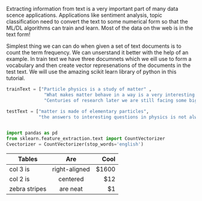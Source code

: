 
Extracting information from text is a very important part of many data scence applications. Applications like sentiment analysis, topic classification need to convert the text to some numerical form so that the ML/DL algorithms can train and learn. Most of the data on thw web is in the text form! 

Simplest thing we can can do when given a set of text documents is to count the term frequency. We can unserstand it better with the help of an example. In train text we have three documnets which we eill use to form a vocabulary and then create vector represenations of the documents in the test text. We will use the amazing scikit learn library of python in this tutorial. 


```python
trainText = ["Particle physics is a study of matter" , 
              "What makes matter behave in a way is a very interesting question",
              "Centuries of research later we are still facing some big questions"]

testText = ["matter is made of elementary particles", 
            "the answers to interesting questions in physics is not always an easy find"]
```


```python

import pandas as pd
from sklearn.feature_extraction.text import CountVectorizer
Cvectorizer = CountVectorizer(stop_words='english')

```




| Tables        | Are           | Cool  |
| ------------- |:-------------:| -----:|
| col 3 is      | right-aligned | $1600 |
| col 2 is      | centered      |   $12 |
| zebra stripes | are neat      |    $1 |


